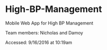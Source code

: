 # High-BP-Management
Mobile Web App for High BP Management

Team members: Nicholas and Damoy

Accessed: 9/16/2016 at 10:19am
